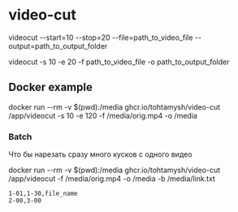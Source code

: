 
# video-cut

videocut --start=10 --stop=20 --file=path_to_video_file --output=path_to_output_folder

videocut -s 10 -e 20 -f path_to_video_file -o path_to_output_folder

## Docker example

docker run --rm -v $(pwd):/media ghcr.io/tohtamysh/video-cut /app/videocut -s 10 -e 120 -f /media/orig.mp4 -o /media

### Batch

Что бы нарезать сразу много кусков с одного видео

docker run --rm -v $(pwd):/media ghcr.io/tohtamysh/video-cut /app/videocut -f /media/orig.mp4 -o /media -b /media/link.txt

```text
1-01,1-30,file_name
2-00,3-00
```
